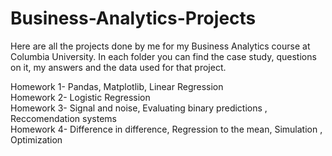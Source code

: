 # Business-Analytics-Projects
Here are all the projects done by me for my Business Analytics course at Columbia University.
In each folder you can find the case study, questions on it, my answers and the data used for that project.

Homework 1- Pandas, Matplotlib, Linear Regression  
Homework 2- Logistic Regression  
Homework 3- Signal and noise, Evaluating binary predictions , Reccomendation systems  
Homework 4- Difference in difference, Regression to the mean, Simulation , Optimization  
